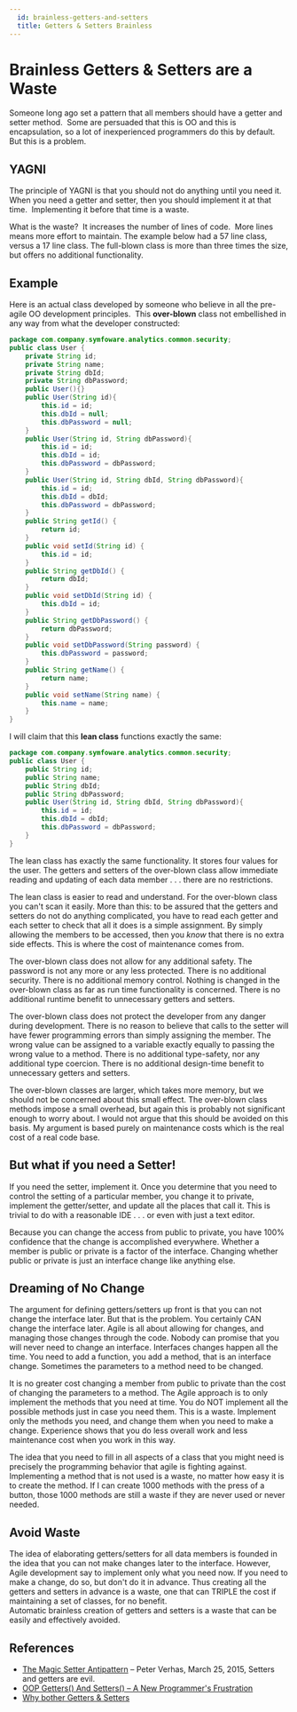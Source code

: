 ```yaml
---
  id: brainless-getters-and-setters
  title: Getters & Setters Brainless
---
```

#  Brainless Getters & Setters are a Waste

Someone long ago set a pattern that all members should have a getter and setter method.  Some are persuaded that this is OO and this is encapsulation, so a lot of inexperienced programmers do this by default.  But this is a problem.

## YAGNI

The principle of YAGNI is that you should not do anything until you need it.  When you need a getter and setter, then you should implement it at that time.  Implementing it before that time is a waste.  

What is the waste?  It increases the number of lines of code.  More lines means more effort to maintain. The example below had a 57 line class, versus a 17 line class. The full-blown class is more than three times the size, but offers no additional functionality.

## Example

Here is an actual class developed by someone who believe in all the pre-agile OO development principles.  This **over-blown** class not embellished in any way from what the developer constructed:

```java
package com.company.symfoware.analytics.common.security;
public class User {
    private String id;
    private String name;
    private String dbId;
    private String dbPassword;
    public User(){}
    public User(String id){
        this.id = id;
        this.dbId = null;
        this.dbPassword = null;
    }
    public User(String id, String dbPassword){
        this.id = id;
        this.dbId = id;
        this.dbPassword = dbPassword;
    }
    public User(String id, String dbId, String dbPassword){
        this.id = id;
        this.dbId = dbId;
        this.dbPassword = dbPassword;
    }
    public String getId() {
        return id;
    }
    public void setId(String id) {
        this.id = id;
    }
    public String getDbId() {
        return dbId;
    }
    public void setDbId(String id) {
        this.dbId = id;
    }
    public String getDbPassword() {
        return dbPassword;
    }
    public void setDbPassword(String password) {
        this.dbPassword = password;
    }
    public String getName() {
        return name;
    }
    public void setName(String name) {
        this.name = name;
    }
}

```


I will claim that this **lean class** functions exactly the same:

```java
package com.company.symfoware.analytics.common.security;
public class User {
    public String id;
    public String name;
    public String dbId;
    public String dbPassword;
    public User(String id, String dbId, String dbPassword){
        this.id = id;
        this.dbId = dbId;
        this.dbPassword = dbPassword;
    }
}

```


The lean class has exactly the same functionality. It stores four values for the user. The getters and setters of the over-blown class allow immediate reading and updating of each data member . . . there are no restrictions. 

The lean class is easier to read and understand. For the over-blown class you can't scan it easily. More than this: to be assured that the getters and setters do not do anything complicated, you have to read each getter and each setter to check that all it does is a simple assignment. By simply allowing the members to be accessed, then you _know_ that there is no extra side effects. This is where the cost of maintenance comes from. 

The over-blown class does not allow for any additional safety. The password is not any more or any less protected. There is no additional security. There is no additional memory control. Nothing is changed in the over-blown class as far as run time functionality is concerned. There is no additional runtime benefit to unnecessary getters and setters. 

The over-blown class does not protect the developer from any danger during development. There is no reason to believe that calls to the setter will have fewer programming errors than simply assigning the member. The wrong value can be assigned to a variable exactly equally to passing the wrong value to a method. There is no additional type-safety, nor any additional type coercion. There is no additional design-time benefit to unnecessary getters and setters. 

The over-blown classes are larger, which takes more memory, but we should not be concerned about this small effect. The over-blown class methods impose a small overhead, but again this is probably not significant enough to worry about. I would not argue that this should be avoided on this basis. My argument is based purely on maintenance costs which is the real cost of a real code base.

## But what if you need a Setter!

If you need the setter, implement it. Once you determine that you need to control the setting of a particular member, you change it to private, implement the getter/setter, and update all the places that call it. This is trivial to do with a reasonable IDE . . . or even with just a text editor. 

Because you can change the access from public to private, you have 100% confidence that the change is accomplished everywhere. Whether a member is public or private is a factor of the interface. Changing whether public or private is just an interface change like anything else.

## Dreaming of No Change

The argument for defining getters/setters up front is that you can not change the interface later. But that is the problem. You certainly CAN change the interface later. Agile is all about allowing for changes, and managing those changes through the code. Nobody can promise that you will never need to change an interface. Interfaces changes happen all the time. You need to add a function, you add a method, that is an interface change. Sometimes the parameters to a method need to be changed. 

It is no greater cost changing a member from public to private than the cost of changing the parameters to a method. The Agile approach is to only implement the methods that you need at time. You do NOT implement all the possible methods just in case you need them. This is a waste. Implement only the methods you need, and change them when you need to make a change. Experience shows that you do less overall work and less maintenance cost when you work in this way. 

The idea that you need to fill in all aspects of a class that you might need is precisely the programming behavior that agile is fighting against. Implementing a method that is not used is a waste, no matter how easy it is to create the method. If I can create 1000 methods with the press of a button, those 1000 methods are still a waste if they are never used or never needed.

## Avoid Waste

The idea of elaborating getters/setters for all data members is founded in the idea that you can not make changes later to the interface. However, Agile development say to implement only what you need now. If you need to make a change, do so, but don't do it in advance. Thus creating all the getters and setters in advance is a waste, one that can TRIPLE the cost if maintaining a set of classes, for no benefit.  
Automatic brainless creation of getters and setters is a waste that can be easily and effectively avoided.

## References

*   [The Magic Setter Antipattern](https://javax0.wordpress.com/2015/03/25/the-magic-setter-antipattern/) – Peter Verhas, March 25, 2015, Setters and getters are evil.
*   [OOP Getters() And Setters() – A New Programmer's Frustration](http://www.bennadel.com/blog/1377-oop-getters-and-setters---a-new-programmer-s-frustration.htm)
*   [Why bother Getters & Setters](http://cfrant.blogspot.com/2008/10/why-bother-getters-setters.html)
